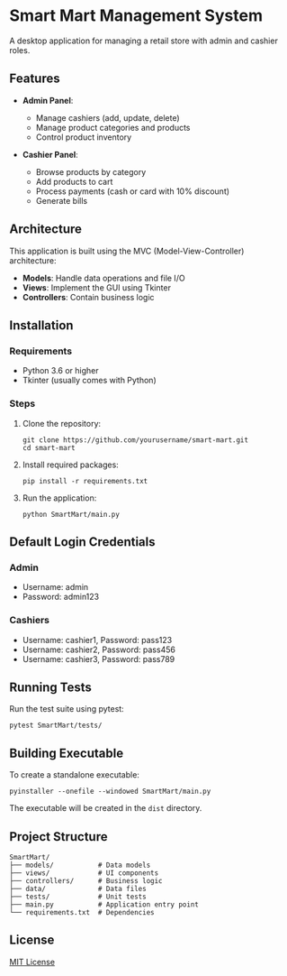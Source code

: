 # Smart Mart Management System

A desktop application for managing a retail store with admin and cashier roles.

## Features

- **Admin Panel**:
  - Manage cashiers (add, update, delete)
  - Manage product categories and products
  - Control product inventory

- **Cashier Panel**:
  - Browse products by category
  - Add products to cart
  - Process payments (cash or card with 10% discount)
  - Generate bills

## Architecture

This application is built using the MVC (Model-View-Controller) architecture:

- **Models**: Handle data operations and file I/O
- **Views**: Implement the GUI using Tkinter
- **Controllers**: Contain business logic

## Installation

### Requirements

- Python 3.6 or higher
- Tkinter (usually comes with Python)

### Steps

1. Clone the repository:
   ```
   git clone https://github.com/yourusername/smart-mart.git
   cd smart-mart
   ```

2. Install required packages:
   ```
   pip install -r requirements.txt
   ```

3. Run the application:
   ```
   python SmartMart/main.py
   ```

## Default Login Credentials

### Admin
- Username: admin
- Password: admin123

### Cashiers
- Username: cashier1, Password: pass123
- Username: cashier2, Password: pass456
- Username: cashier3, Password: pass789

## Running Tests

Run the test suite using pytest:
```
pytest SmartMart/tests/
```

## Building Executable

To create a standalone executable:
```
pyinstaller --onefile --windowed SmartMart/main.py
```

The executable will be created in the `dist` directory.

## Project Structure

```
SmartMart/
├── models/           # Data models
├── views/            # UI components
├── controllers/      # Business logic
├── data/             # Data files
├── tests/            # Unit tests
├── main.py           # Application entry point
└── requirements.txt  # Dependencies
```

## License

[MIT License](LICENSE) 